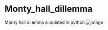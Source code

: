 # Monty_hall_dillemma
Monty hall dilemma simulated in python
![image](https://user-images.githubusercontent.com/79432391/183516041-5428ebdc-5a55-4427-a26e-9f77be49025a.png)
